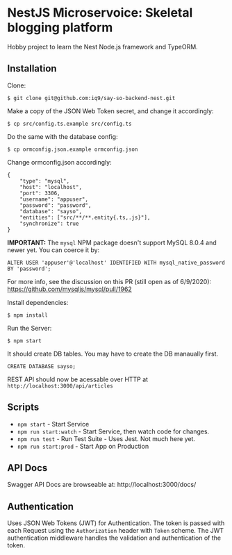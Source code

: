 # NestJS Microservoice: Skeletal blogging platform

Hobby project to learn the Nest Node.js framework and TypeORM.

## Installation

Clone:

```:bash
$ git clone git@github.com:iq9/say-so-backend-nest.git
```

Make a copy of the JSON Web Token secret, and change it accordingly:

```:bash
$ cp src/config.ts.example src/config.ts
```

Do the same with the database config:

```:bash
$ cp ormconfig.json.example ormconfig.json
```

Change ormconfig.json accordingly:

```:json
{
    "type": "mysql",
    "host": "localhost",
    "port": 3306,
    "username": "appuser",
    "password": "password",
    "database": "sayso",
    "entities": ["src/**/**.entity{.ts,.js}"],
    "synchronize": true
}
```

**IMPORTANT:** The `mysql` NPM package doesn't support MySQL 8.0.4 and newer yet. You can coerce it by:

```:sql
ALTER USER 'appuser'@'localhost' IDENTIFIED WITH mysql_native_password BY 'password';
```

For more info, see the discussion on this PR (still open as of 6/9/2020): https://github.com/mysqljs/mysql/pull/1962

Install dependencies:

```:bash
$ npm install
```

Run the Server:

```:bash
$ npm start
```

It should create DB tables. You may have to create the DB manaually first.

```:bash
CREATE DATABASE sayso;
```

REST API should now be acessable over HTTP at `http://localhost:3000/api/articles`

## Scripts

- `npm start` - Start Service
- `npm run start:watch` - Start Service, then watch code for changes.
- `npm run test` - Run Test Suite - Uses Jest. Not much here yet.
- `npm run start:prod` - Start App on Production

## API Docs

Swagger API Docs are browseable at: http://localhost:3000/docs/



## Authentication

Uses JSON Web Tokens (JWT) for Authentication. The token is passed with each Request using the `Authorization` header with `Token` scheme. The JWT authentication middleware handles the validation and authentication of the token.
